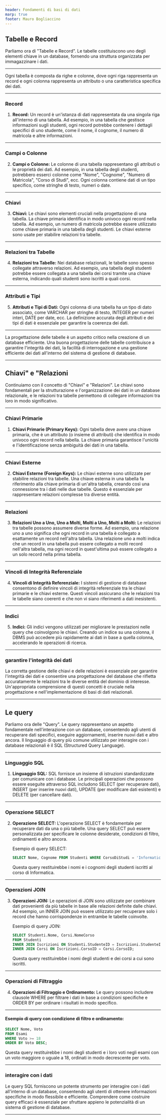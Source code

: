 ```yaml
---
header: Fondamenti di basi di dati
marp: true
footer: Mauro Bogliaccino
---
```


## Tabelle e Record

Parliamo ora di "Tabelle e Record". Le tabelle costituiscono uno degli elementi chiave in un database, fornendo una struttura organizzata per immagazzinare i dati. 

---

Ogni tabella è composta da righe e colonne, dove ogni riga rappresenta un record e ogni colonna rappresenta un attributo o una caratteristica specifica dei dati.

---

### Record

1. **Record:** Un record è un'istanza di dati rappresentata da una singola riga all'interno di una tabella. Ad esempio, in una tabella che gestisce informazioni sugli studenti, ogni record potrebbe contenere i dettagli specifici di uno studente, come il nome, il cognome, il numero di matricola e altre informazioni.

---

### Campi o Colonne

2. **Campi o Colonne:** Le colonne di una tabella rappresentano gli attributi o le proprietà dei dati. Ad esempio, in una tabella degli studenti, potrebbero esserci colonne come "Nome", "Cognome", "Numero di Matricola", "Corso di Studi", ecc. Ogni colonna contiene dati di un tipo specifico, come stringhe di testo, numeri o date.

---

### Chiavi

3. **Chiavi:** Le chiavi sono elementi cruciali nella progettazione di una tabella. La chiave primaria identifica in modo univoco ogni record nella tabella. Ad esempio, un numero di matricola potrebbe essere utilizzato come chiave primaria in una tabella degli studenti. Le chiavi esterne sono usate per stabilire relazioni tra tabelle.

---

### Relazioni tra Tabelle

4. **Relazioni tra Tabelle:** Nei database relazionali, le tabelle sono spesso collegate attraverso relazioni. Ad esempio, una tabella degli studenti potrebbe essere collegata a una tabella dei corsi tramite una chiave esterna, indicando quali studenti sono iscritti a quali corsi.

---

### Attributi e Tipi

5. **Attributi e Tipi di Dati:** Ogni colonna di una tabella ha un tipo di dato associato, come VARCHAR per stringhe di testo, INTEGER per numeri interi, DATE per date, ecc. La definizione accurata degli attributi e dei tipi di dati è essenziale per garantire la coerenza dei dati.


---

La progettazione delle tabelle è un aspetto critico nella creazione di un database efficiente. Una buona progettazione delle tabelle contribuisce a garantire l'integrità dei dati, la facilità di interrogazione e una gestione efficiente dei dati all'interno del sistema di gestione di database.

---

## Chiavi" e "Relazioni

Continuiamo con il concetto di "Chiavi" e "Relazioni". Le chiavi sono fondamentali per la strutturazione e l'organizzazione dei dati in un database relazionale, e le relazioni tra tabelle permettono di collegare informazioni tra loro in modo significativo.

---

### Chiavi Primarie

1. **Chiavi Primarie (Primary Keys):** Ogni tabella deve avere una chiave primaria, che è un attributo (o insieme di attributi) che identifica in modo univoco ogni record nella tabella. La chiave primaria garantisce l'unicità e l'identificazione senza ambiguità dei dati in una tabella.

---

### Chiavi Esterne

2. **Chiavi Esterne (Foreign Keys):** Le chiavi esterne sono utilizzate per stabilire relazioni tra tabelle. Una chiave esterna in una tabella fa riferimento alla chiave primaria di un'altra tabella, creando così una connessione tra i dati nelle due tabelle. Questo è essenziale per rappresentare relazioni complesse tra diverse entità.

---

### Relazioni 

3. **Relazioni Uno a Uno, Uno a Molti, Molti a Uno, Molti a Molti:** Le relazioni tra tabelle possono assumere diverse forme. Ad esempio, una relazione uno a uno significa che ogni record in una tabella è collegato a esattamente un record nell'altra tabella. Una relazione uno a molti indica che un record in una tabella può essere collegato a molti record nell'altra tabella, ma ogni record in quest'ultima può essere collegato a un solo record nella prima tabella.

---

### Vincoli di Integrità Referenziale

4. **Vincoli di Integrità Referenziale:** I sistemi di gestione di database consentono di definire vincoli di integrità referenziale tra le chiavi primarie e le chiavi esterne. Questi vincoli assicurano che le relazioni tra le tabelle siano coerenti e che non vi siano riferimenti a dati inesistenti.

---

### Indici

5. **Indici:** Gli indici vengono utilizzati per migliorare le prestazioni nelle query che coinvolgono le chiavi. Creando un indice su una colonna, il DBMS può accedere più rapidamente ai dati in base a quella colonna, accelerando le operazioni di ricerca.

---

### garantire l'integrità dei dati

La corretta gestione delle chiavi e delle relazioni è essenziale per garantire l'integrità dei dati e consentire una progettazione del database che rifletta accuratamente le relazioni tra le diverse entità del dominio di interesse. Un'appropriata comprensione di questi concetti è cruciale nella progettazione e nell'implementazione di basi di dati relazionali.

---


## Le query

Parliamo ora delle "Query". Le query rappresentano un aspetto fondamentale nell'interazione con un database, consentendo agli utenti di recuperare dati specifici, eseguire aggiornamenti, inserire nuovi dati e altro ancora. Il linguaggio di query più comune utilizzato per interagire con i database relazionali è il SQL (Structured Query Language).

---

### Linguaggio SQL

1. **Linguaggio SQL:** SQL fornisce un insieme di istruzioni standardizzate per comunicare con i database. Le principali operazioni che possono essere eseguite attraverso SQL includono SELECT (per recuperare dati), INSERT (per inserire nuovi dati), UPDATE (per modificare dati esistenti) e DELETE (per cancellare dati).

---

### Operazione SELECT

2. **Operazione SELECT:** L'operazione SELECT è fondamentale per recuperare dati da una o più tabelle. Una query SELECT può essere personalizzata per specificare le colonne desiderate, condizioni di filtro, ordinamenti e altro ancora.

   Esempio di query SELECT:

   ```sql
   SELECT Nome, Cognome FROM Studenti WHERE CorsoDiStudi = 'Informatica';
   ```

   Questa query restituirebbe i nomi e i cognomi degli studenti iscritti al corso di Informatica.

---

### Operazioni JOIN

3. **Operazioni JOIN:** Le operazioni di JOIN sono utilizzate per combinare dati provenienti da più tabelle in base alle relazioni definite dalle chiavi. Ad esempio, un INNER JOIN può essere utilizzato per recuperare solo i record che hanno corrispondenze in entrambe le tabelle coinvolte.

   Esempio di query JOIN:

   ```sql
   SELECT Studenti.Nome, Corsi.NomeCorso
   FROM Studenti
   INNER JOIN Iscrizioni ON Studenti.StudenteID = Iscrizioni.StudenteID
   INNER JOIN Corsi ON Iscrizioni.CorsoID = Corsi.CorsoID;
   ```

   Questa query restituirebbe i nomi degli studenti e dei corsi a cui sono iscritti.

---

### Operazioni di Filtraggio

4. **Operazioni di Filtraggio e Ordinamento:** Le query possono includere clausole WHERE per filtrare i dati in base a condizioni specifiche e ORDER BY per ordinare i risultati in modo specifico.

---

#### Esempio di query con condizione di filtro e ordinamento:

   ```sql
   SELECT Nome, Voto
   FROM Esami
   WHERE Voto >= 18
   ORDER BY Voto DESC;
   ```

Questa query restituirebbe i nomi degli studenti e i loro voti negli esami con un voto maggiore o uguale a 18, ordinati in modo decrescente per voto.

---

### interagire con i dati

Le query SQL forniscono un potente strumento per interagire con i dati all'interno di un database, consentendo agli utenti di ottenere informazioni specifiche in modo flessibile e efficiente. Comprendere come costruire query efficaci è essenziale per sfruttare appieno le potenzialità di un sistema di gestione di database.

---
